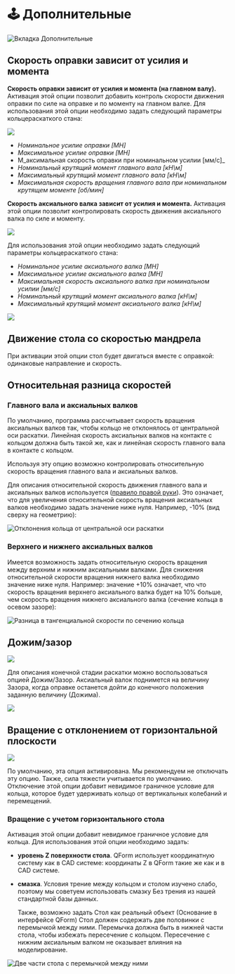 # 🕹️ Дополнительные

![&#x412;&#x43A;&#x43B;&#x430;&#x434;&#x43A;&#x430; &#x414;&#x43E;&#x43F;&#x43E;&#x43B;&#x43D;&#x438;&#x442;&#x435;&#x43B;&#x44C;&#x43D;&#x44B;&#x435;](../.gitbook/assets/3.-advanced-1.png)

## Скорость оправки зависит от усилия и момента

**Скорость оправки зависит от усилия и момента \(на главном валу\).** Активация этой опции позволит добавить контроль скорости движения оправки по силе на оправке и по моменту на главном валке.  Для использования этой опции необходимо задать следующий параметры кольцераскаткого стана:

![](../.gitbook/assets/3.-mandrel-velocity-depends.png)

* _Номинальное усилие оправки \[МН\]_
* _Максимальное усилие оправки \[МН\]_
* М_аксимальная скорость оправки при номинальном усилии \[мм/с\]_
* _Номинальный крутящий момент главного вала \[кН\м\]_
* _Максимальный крутящий момент главного вала \[кН\м\]_
* _Максимальная скорость вращения главного вала при номинальном крутящем моменте \[об/мин\]_

**Скорость аксиального валка зависит от усилия и момента.** Активация этой опции позволит контролировать скорость движения аксиального валка по силе и моменту.

![](../.gitbook/assets/3.-axial-roll-velocity-depends.png)

Для использования этой опции необходимо задать следующий параметры кольцераскаткого стана:

* _Номинальное усилие аксиального валка \[МН\]_
* _Максимальное усилие аксиального валка \[МН\]_
* _Максимальная скорость аксиального валка при номинальном усилии \[мм/с\]_
* _Номинальный крутящий момент аксиального валка \[кН\м\]_
* _Максимальный крутящий момент аксиального валка \[кН\м\]_

![](../.gitbook/assets/3.-velocity-depends-on-load-and-torque.png)

## **Движение стола со скоростью мандрела**

При активации этой опции стол будет двигаться вместе с оправкой: одинаковые направление и скорость.

## **Относительная разница скоростей**

### **Главного вала и аксиальных валков**

По умолчанию, программа рассчитывает скорость вращения аксиальных валков так, чтобы кольцо не отклонялось от центральной оси раскатки. Линейная скорость аксиальных валков на контакте с кольцом должна быть такой же, как и  линейная скорость главного вала в контакте с кольцом.

Используя эту опцию возможно контролировать относительную скорость вращения главного вала и аксиальных валков.

Для описания относительной скорость движения главного вала и аксиальных валков используется \([правило правой руки](https://en.wikipedia.org/wiki/Right-hand_rule?oldformat=true)\). Это означает, что для увеличения относительной скорость вращения аксиальных валков необходимо задать значение ниже нуля. Например, -10% \(вид сверху на геометрию\):

![&#x41E;&#x442;&#x43A;&#x43B;&#x43E;&#x43D;&#x435;&#x43D;&#x438;&#x44F; &#x43A;&#x43E;&#x43B;&#x44C;&#x446;&#x430; &#x43E;&#x442; &#x446;&#x435;&#x43D;&#x442;&#x440;&#x430;&#x43B;&#x44C;&#x43D;&#x43E;&#x439; &#x43E;&#x441;&#x438; &#x440;&#x430;&#x441;&#x43A;&#x430;&#x442;&#x43A;&#x438;](../.gitbook/assets/3.-main-roll-and-axial-roll-difference.png)

### Верхнего и нижнего аксиальных валков

Имеется возможность задать относительную скорость вращения между верхним и нижним аксиальными валками. Для снижения относительной скорости вращения нижнего валка необходимо значение ниже нуля. Например: значение +10% означает, что что скорость вращения верхнего аксиального валка будет на 10% больше, чем скорость вращения нижнего аксиального валка \(сечение кольца в осевом зазоре\): 

![&#x420;&#x430;&#x437;&#x43D;&#x438;&#x446;&#x430; &#x432; &#x442;&#x430;&#x43D;&#x433;&#x435;&#x43D;&#x446;&#x438;&#x430;&#x43B;&#x44C;&#x43D;&#x43E;&#x439; &#x441;&#x43A;&#x43E;&#x440;&#x43E;&#x441;&#x442;&#x438; &#x43F;&#x43E; &#x441;&#x435;&#x447;&#x435;&#x43D;&#x438;&#x44E; &#x43A;&#x43E;&#x43B;&#x44C;&#x446;&#x430;](../.gitbook/assets/3.-upper-and-bottom-axial-roll-difference.png)

## Дожим/зазор

![](../.gitbook/assets/3.-reducing.-axial-gap.png)

Для описания конечной стадии раскатки можно воспользоваться опцией Дожим/Зазор. Аксиальный валок поднимется на величину Зазора, когда оправке останется дойти до конечного положения заданную величину \(Дожима\).

![](../.gitbook/assets/3.-reducing.-axial-gap-2.png)

## Вращение с отклонением от горизонтальной плоскости

![](../.gitbook/assets/3.-rotation-with-deviation-from-horizontal-plane.png)

По умолчанию, эта опция активирована. Мы рекомендуем не отключать эту опцию. Также, сила тяжести учитывается по умолчанию. Отключение этой опции добавит невидимое граничное условие для кольца, которое будет удерживать кольцо от вертикальных колебаний и перемещений.

### Вращение с учетом горизонтального стола

Активация этой опции добавит невидимое граничное условие для кольца. Для использования этой опции необходимо задать:

* **уровень Z поверхности стола**. QForm использует координатную систему как в CAD системе: координаты Z в QForm такие же как и в CAD системе.
* **смазка**. Условия трение между кольцом и столом изучено слабо, поэтому мы советуем использовать смазку Без трения из нашей стандартной базы данных.

  Также, возможно задать Стол как реальный объект \(Основание в интерфейсе QForm\)  Стол должен содержать две половинки с перемычкой между ними. Перемычка должна быть в нижней части стола, чтобы избежать пересечение с кольцом. Пересечение с нижним аксиальным валком не оказывает влияния на моделирование.

![&#x414;&#x432;&#x435; &#x447;&#x430;&#x441;&#x442;&#x438; &#x441;&#x442;&#x43E;&#x43B;&#x430; &#x441; &#x43F;&#x435;&#x440;&#x435;&#x43C;&#x44B;&#x447;&#x43A;&#x43E;&#x439; &#x43C;&#x435;&#x436;&#x434;&#x443; &#x43D;&#x438;&#x43C;&#x438;](../.gitbook/assets/3.-table-with-web.png)

